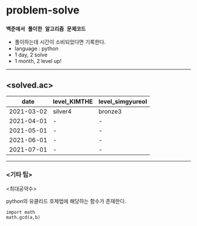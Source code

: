 # problem-solve
### `백준에서 풀이한 알고리즘 문제코드`
- 풀이하는데 시간이 소비되었다면 기록한다.
- language : python
- 1 day, 2 solve
- 1 month, 2 level up!

 ___

## **<solved.ac>**

|date|level_KIMTHE|level_simgyureol|
|--|--|--|
|2021-03-02|silver4|bronze3|
|2021-04-01|-|-|
|2021-05-01|-|-|
|2021-06-01|-|-|
|2021-07-01|-|-|


___

### **<기타 팁>**
 

<최대공약수>

python의 유클리드 호제법에 해당하는 함수가 존재한다.


    import math
    math.gcd(a,b)



 
